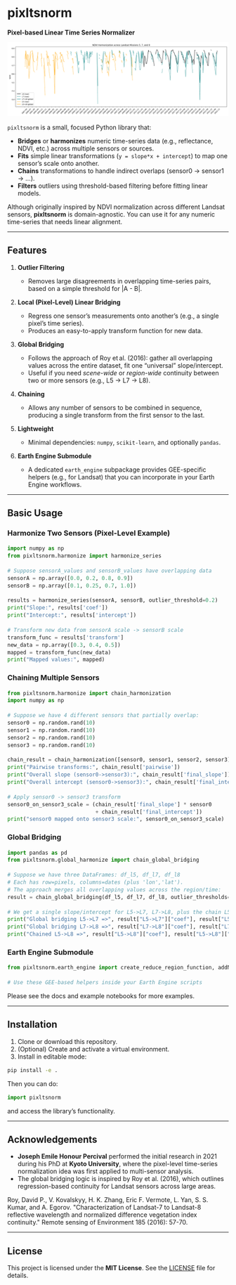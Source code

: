 # pixltsnorm

**Pixel-based Linear Time Series Normalizer**

![Normalized Landsat NDVI Timeseries](./docs/images/example.png)

`pixltsnorm` is a small, focused Python library that:

- **Bridges** or **harmonizes** numeric time-series data (e.g., reflectance, NDVI, etc.) across multiple sensors or sources.  
- **Fits** simple linear transformations (`y = slope*x + intercept`) to map one sensor’s scale onto another.  
- **Chains** transformations to handle indirect overlaps (sensor0 → sensor1 → …).  
- **Filters** outliers using threshold-based filtering before fitting linear models.

Although originally inspired by NDVI normalization across different Landsat sensors, **pixltsnorm** is domain-agnostic. You can use it for any numeric time-series that needs linear alignment.

---

## Features

1. **Outlier Filtering**  
   - Removes large disagreements in overlapping time-series pairs, based on a simple threshold for |A - B|.

2. **Local (Pixel-Level) Linear Bridging**  
   - Regress one sensor’s measurements onto another’s (e.g., a single pixel’s time series).  
   - Produces an easy-to-apply transform function for new data.

3. **Global Bridging**  
   - Follows the approach of Roy et al. (2016): gather all overlapping values across the entire dataset, fit one “universal” slope/intercept.  
   - Useful if you need *scene-wide* or *region-wide* continuity between two or more sensors (e.g., L5 → L7 → L8).

4. **Chaining**  
   - Allows any number of sensors to be combined in sequence, producing a single transform from the first sensor to the last.

5. **Lightweight**  
   - Minimal dependencies: `numpy`, `scikit-learn`, and optionally `pandas`.

6. **Earth Engine Submodule**  
   - A dedicated `earth_engine` subpackage provides GEE-specific helpers (e.g., for Landsat) that you can incorporate in your Earth Engine workflows.

---

## Basic Usage

### Harmonize Two Sensors (Pixel-Level Example)

```python
import numpy as np
from pixltsnorm.harmonize import harmonize_series

# Suppose sensorA_values and sensorB_values have overlapping data
sensorA = np.array([0.0, 0.2, 0.8, 0.9])
sensorB = np.array([0.1, 0.25, 0.7, 1.0])

results = harmonize_series(sensorA, sensorB, outlier_threshold=0.2)
print("Slope:", results['coef'])
print("Intercept:", results['intercept'])

# Transform new data from sensorA scale -> sensorB scale
transform_func = results['transform']
new_data = np.array([0.3, 0.4, 0.5])
mapped = transform_func(new_data)
print("Mapped values:", mapped)
```

### Chaining Multiple Sensors

```python
from pixltsnorm.harmonize import chain_harmonization
import numpy as np

# Suppose we have 4 different sensors that partially overlap:
sensor0 = np.random.rand(10)
sensor1 = np.random.rand(10)
sensor2 = np.random.rand(10)
sensor3 = np.random.rand(10)

chain_result = chain_harmonization([sensor0, sensor1, sensor2, sensor3])
print("Pairwise transforms:", chain_result['pairwise'])
print("Overall slope (sensor0->sensor3):", chain_result['final_slope'])
print("Overall intercept (sensor0->sensor3):", chain_result['final_intercept'])

# Apply sensor0 -> sensor3 transform
sensor0_on_sensor3_scale = (chain_result['final_slope'] * sensor0 
                            + chain_result['final_intercept'])
print("sensor0 mapped onto sensor3 scale:", sensor0_on_sensor3_scale)
```

### Global Bridging

```python
import pandas as pd
from pixltsnorm.global_harmonize import chain_global_bridging

# Suppose we have three DataFrames: df_l5, df_l7, df_l8
# Each has row=pixels, columns=dates (plus 'lon','lat').
# The approach merges all overlapping values across the region/time:
result = chain_global_bridging(df_l5, df_l7, df_l8, outlier_thresholds=(0.2, 0.2))

# We get a single slope/intercept for L5->L7, L7->L8, plus the chain L5->L8
print("Global bridging L5->L7 =>", result["L5->L7"]["coef"], result["L5->L7"]["intercept"])
print("Global bridging L7->L8 =>", result["L7->L8"]["coef"], result["L7->L8"]["intercept"])
print("Chained L5->L8 =>", result["L5->L8"]["coef"], result["L5->L8"]["intercept"])
```

### Earth Engine Submodule

```python
from pixltsnorm.earth_engine import create_reduce_region_function, addNDVI, cloudMaskL457

# Use these GEE-based helpers inside your Earth Engine scripts
```

Please see the docs and example notebooks for more examples.

---

## Installation

1. Clone or download this repository.  
2. (Optional) Create and activate a virtual environment.  
3. Install in editable mode:

```bash
pip install -e .
```

Then you can do:

```python
import pixltsnorm
```

and access the library’s functionality.

---

## Acknowledgements

- **Joseph Emile Honour Percival** performed the initial research in 2021 during his PhD at **Kyoto University**, where the pixel-level time-series normalization idea was first applied to multi-sensor analysis.  
- The global bridging logic is inspired by Roy et al. (2016), which outlines regression-based continuity for Landsat sensors across large areas.

Roy, David P., V. Kovalskyy, H. K. Zhang, Eric F. Vermote, L. Yan, S. S. Kumar, and A. Egorov. "Characterization of Landsat-7 to Landsat-8 reflective wavelength and normalized difference vegetation index continuity." Remote sensing of Environment 185 (2016): 57-70.

---

## License

This project is licensed under the **MIT License**. See the [LICENSE](./LICENSE) file for details.